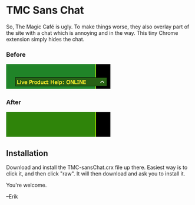 # TMC Sans Chat

So, The Magic Café is ugly. To make things worse, they also overlay part of the site with a chat which is annoying and in the way. This tiny Chrome extension simply hides the chat.

### Before
![Before](https://github.com/erikjansson/TMC-sansChat/raw/master/tmc-chat.png)

### After
![After](https://github.com/erikjansson/TMC-sansChat/raw/master/tmc-no-chat.png)

## Installation

Download and install the TMC-sansChat.crx file up there. Easiest way is to click it, and then click "raw". It will then download and ask you to install it.

You're welcome.

–Erik